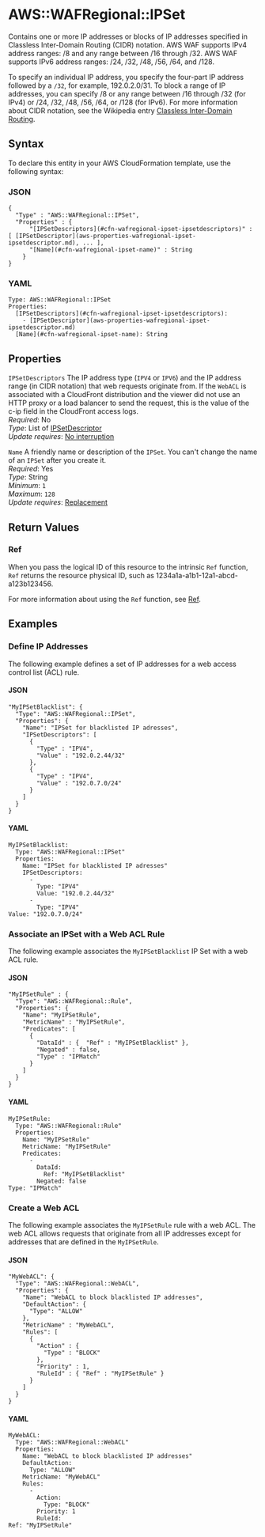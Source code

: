 # AWS::WAFRegional::IPSet<a name="aws-resource-wafregional-ipset"></a>

Contains one or more IP addresses or blocks of IP addresses specified in Classless Inter\-Domain Routing \(CIDR\) notation\. AWS WAF supports IPv4 address ranges: /8 and any range between /16 through /32\. AWS WAF supports IPv6 address ranges: /24, /32, /48, /56, /64, and /128\.

To specify an individual IP address, you specify the four\-part IP address followed by a `/32`, for example, 192\.0\.2\.0/31\. To block a range of IP addresses, you can specify /8 or any range between /16 through /32 \(for IPv4\) or /24, /32, /48, /56, /64, or /128 \(for IPv6\)\. For more information about CIDR notation, see the Wikipedia entry [Classless Inter\-Domain Routing](https://en.wikipedia.org/wiki/Classless_Inter-Domain_Routing)\. 

## Syntax<a name="aws-resource-wafregional-ipset-syntax"></a>

To declare this entity in your AWS CloudFormation template, use the following syntax:

### JSON<a name="aws-resource-wafregional-ipset-syntax.json"></a>

```
{
  "Type" : "AWS::WAFRegional::IPSet",
  "Properties" : {
      "[IPSetDescriptors](#cfn-wafregional-ipset-ipsetdescriptors)" : [ [IPSetDescriptor](aws-properties-wafregional-ipset-ipsetdescriptor.md), ... ],
      "[Name](#cfn-wafregional-ipset-name)" : String
    }
}
```

### YAML<a name="aws-resource-wafregional-ipset-syntax.yaml"></a>

```
Type: AWS::WAFRegional::IPSet
Properties: 
  [IPSetDescriptors](#cfn-wafregional-ipset-ipsetdescriptors): 
    - [IPSetDescriptor](aws-properties-wafregional-ipset-ipsetdescriptor.md)
  [Name](#cfn-wafregional-ipset-name): String
```

## Properties<a name="aws-resource-wafregional-ipset-properties"></a>

`IPSetDescriptors`  <a name="cfn-wafregional-ipset-ipsetdescriptors"></a>
The IP address type \(`IPV4` or `IPV6`\) and the IP address range \(in CIDR notation\) that web requests originate from\. If the `WebACL` is associated with a CloudFront distribution and the viewer did not use an HTTP proxy or a load balancer to send the request, this is the value of the c\-ip field in the CloudFront access logs\.  
*Required*: No  
*Type*: List of [IPSetDescriptor](aws-properties-wafregional-ipset-ipsetdescriptor.md)  
*Update requires*: [No interruption](https://docs.aws.amazon.com/AWSCloudFormation/latest/UserGuide/using-cfn-updating-stacks-update-behaviors.html#update-no-interrupt)

`Name`  <a name="cfn-wafregional-ipset-name"></a>
A friendly name or description of the `IPSet`\. You can't change the name of an `IPSet` after you create it\.  
*Required*: Yes  
*Type*: String  
*Minimum*: `1`  
*Maximum*: `128`  
*Update requires*: [Replacement](https://docs.aws.amazon.com/AWSCloudFormation/latest/UserGuide/using-cfn-updating-stacks-update-behaviors.html#update-replacement)

## Return Values<a name="aws-resource-wafregional-ipset-return-values"></a>

### Ref<a name="aws-resource-wafregional-ipset-return-values-ref"></a>

 When you pass the logical ID of this resource to the intrinsic `Ref` function, `Ref` returns the resource physical ID, such as 1234a1a\-a1b1\-12a1\-abcd\-a123b123456\.

For more information about using the `Ref` function, see [Ref](https://docs.aws.amazon.com/AWSCloudFormation/latest/UserGuide/intrinsic-function-reference-ref.html)\.

## Examples<a name="aws-resource-wafregional-ipset--examples"></a>

### Define IP Addresses<a name="aws-resource-wafregional-ipset--examples--Define_IP_Addresses"></a>

The following example defines a set of IP addresses for a web access control list \(ACL\) rule\.

#### JSON<a name="aws-resource-wafregional-ipset--examples--Define_IP_Addresses--json"></a>

```
"MyIPSetBlacklist": {
  "Type": "AWS::WAFRegional::IPSet",
  "Properties": {
    "Name": "IPSet for blacklisted IP adresses",
    "IPSetDescriptors": [
      {
        "Type" : "IPV4",
        "Value" : "192.0.2.44/32"
      },
      {
        "Type" : "IPV4",
        "Value" : "192.0.7.0/24"
      }
    ]
  }      
}
```

#### YAML<a name="aws-resource-wafregional-ipset--examples--Define_IP_Addresses--yaml"></a>

```
MyIPSetBlacklist: 
  Type: "AWS::WAFRegional::IPSet"
  Properties: 
    Name: "IPSet for blacklisted IP adresses"
    IPSetDescriptors: 
      - 
        Type: "IPV4"
        Value: "192.0.2.44/32"
      - 
        Type: "IPV4"
Value: "192.0.7.0/24"
```

### Associate an IPSet with a Web ACL Rule<a name="aws-resource-wafregional-ipset--examples--Associate_an_IPSet_with_a_Web_ACL_Rule"></a>

The following example associates the `MyIPSetBlacklist` IP Set with a web ACL rule\.

#### JSON<a name="aws-resource-wafregional-ipset--examples--Associate_an_IPSet_with_a_Web_ACL_Rule--json"></a>

```
"MyIPSetRule" : {
  "Type": "AWS::WAFRegional::Rule",
  "Properties": {
    "Name": "MyIPSetRule",
    "MetricName" : "MyIPSetRule",
    "Predicates": [
      {
        "DataId" : {  "Ref" : "MyIPSetBlacklist" },
        "Negated" : false,
        "Type" : "IPMatch"
      }
    ]
  }      
}
```

#### YAML<a name="aws-resource-wafregional-ipset--examples--Associate_an_IPSet_with_a_Web_ACL_Rule--yaml"></a>

```
MyIPSetRule: 
  Type: "AWS::WAFRegional::Rule"
  Properties: 
    Name: "MyIPSetRule"
    MetricName: "MyIPSetRule"
    Predicates: 
      - 
        DataId: 
          Ref: "MyIPSetBlacklist"
        Negated: false
Type: "IPMatch"
```

### Create a Web ACL<a name="aws-resource-wafregional-ipset--examples--Create_a_Web_ACL"></a>

The following example associates the `MyIPSetRule` rule with a web ACL\. The web ACL allows requests that originate from all IP addresses except for addresses that are defined in the `MyIPSetRule`\.

#### JSON<a name="aws-resource-wafregional-ipset--examples--Create_a_Web_ACL--json"></a>

```
"MyWebACL": {
  "Type": "AWS::WAFRegional::WebACL",
  "Properties": {
    "Name": "WebACL to block blacklisted IP addresses",
    "DefaultAction": {
      "Type": "ALLOW"
    },
    "MetricName" : "MyWebACL",
    "Rules": [
      {
        "Action" : {
          "Type" : "BLOCK"
        },
        "Priority" : 1,
        "RuleId" : { "Ref" : "MyIPSetRule" }
      }
    ]
  }      
}
```

#### YAML<a name="aws-resource-wafregional-ipset--examples--Create_a_Web_ACL--yaml"></a>

```
MyWebACL: 
  Type: "AWS::WAFRegional::WebACL"
  Properties: 
    Name: "WebACL to block blacklisted IP addresses"
    DefaultAction: 
      Type: "ALLOW"
    MetricName: "MyWebACL"
    Rules: 
      - 
        Action: 
          Type: "BLOCK"
        Priority: 1
        RuleId: 
Ref: "MyIPSetRule"
```